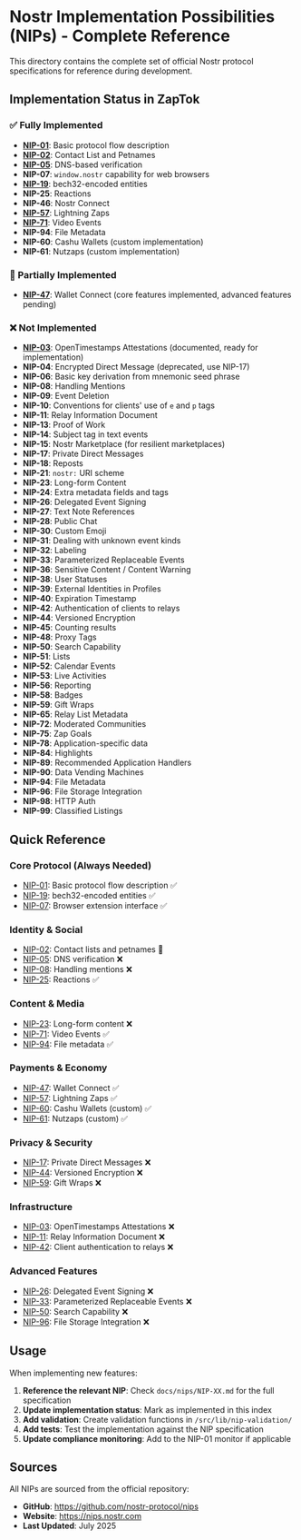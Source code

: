 # Nostr Implementation Possibilities (NIPs) - Complete Reference

This directory contains the complete set of official Nostr protocol specifications for reference during development.

## Implementation Status in ZapTok

### ✅ Fully Implemented
- **[NIP-01](./NIP-01.md)**: Basic protocol flow description
- **[NIP-02](./NIP-02.md)**: Contact List and Petnames
- **[NIP-05](./NIP-05.md)**: DNS-based verification
- **NIP-07**: `window.nostr` capability for web browsers
- **[NIP-19](./NIP-19.md)**: bech32-encoded entities
- **NIP-25**: Reactions
- **NIP-46**: Nostr Connect
- **[NIP-57](./NIP-57.md)**: Lightning Zaps
- **[NIP-71](./NIP-71.md)**: Video Events
- **NIP-94**: File Metadata
- **NIP-60**: Cashu Wallets (custom implementation)
- **NIP-61**: Nutzaps (custom implementation)

### 🚧 Partially Implemented
- **[NIP-47](./NIP-47.md)**: Wallet Connect (core features implemented, advanced features pending)

### ❌ Not Implemented
- **[NIP-03](./NIP-03.md)**: OpenTimestamps Attestations (documented, ready for implementation)
- **NIP-04**: Encrypted Direct Message (deprecated, use NIP-17)
- **NIP-06**: Basic key derivation from mnemonic seed phrase
- **NIP-08**: Handling Mentions
- **NIP-09**: Event Deletion
- **NIP-10**: Conventions for clients' use of `e` and `p` tags
- **NIP-11**: Relay Information Document
- **NIP-13**: Proof of Work
- **NIP-14**: Subject tag in text events
- **NIP-15**: Nostr Marketplace (for resilient marketplaces)
- **NIP-17**: Private Direct Messages
- **NIP-18**: Reposts
- **NIP-21**: `nostr:` URI scheme
- **NIP-23**: Long-form Content
- **NIP-24**: Extra metadata fields and tags
- **NIP-26**: Delegated Event Signing
- **NIP-27**: Text Note References
- **NIP-28**: Public Chat
- **NIP-30**: Custom Emoji
- **NIP-31**: Dealing with unknown event kinds
- **NIP-32**: Labeling
- **NIP-33**: Parameterized Replaceable Events
- **NIP-36**: Sensitive Content / Content Warning
- **NIP-38**: User Statuses
- **NIP-39**: External Identities in Profiles
- **NIP-40**: Expiration Timestamp
- **NIP-42**: Authentication of clients to relays
- **NIP-44**: Versioned Encryption
- **NIP-45**: Counting results
- **NIP-48**: Proxy Tags
- **NIP-50**: Search Capability
- **NIP-51**: Lists
- **NIP-52**: Calendar Events
- **NIP-53**: Live Activities
- **NIP-56**: Reporting
- **NIP-58**: Badges
- **NIP-59**: Gift Wraps
- **NIP-65**: Relay List Metadata
- **NIP-72**: Moderated Communities
- **NIP-75**: Zap Goals
- **NIP-78**: Application-specific data
- **NIP-84**: Highlights
- **NIP-89**: Recommended Application Handlers
- **NIP-90**: Data Vending Machines
- **NIP-94**: File Metadata
- **NIP-96**: File Storage Integration
- **NIP-98**: HTTP Auth
- **NIP-99**: Classified Listings

## Quick Reference

### Core Protocol (Always Needed)
- [NIP-01](./NIP-01.md): Basic protocol flow description ✅
- [NIP-19](./NIP-19.md): bech32-encoded entities ✅
- [NIP-07](./NIP-07.md): Browser extension interface ✅

### Identity & Social
- [NIP-02](./NIP-02.md): Contact lists and petnames 🚧
- [NIP-05](./NIP-05.md): DNS verification ❌
- [NIP-08](./NIP-08.md): Handling mentions ❌
- [NIP-25](./NIP-25.md): Reactions ✅

### Content & Media  
- [NIP-23](./NIP-23.md): Long-form content ❌
- [NIP-71](./NIP-71.md): Video Events ✅
- [NIP-94](./NIP-94.md): File metadata ✅

### Payments & Economy
- [NIP-47](./NIP-47.md): Wallet Connect ✅
- [NIP-57](./NIP-57.md): Lightning Zaps ✅
- [NIP-60](../NIP.md): Cashu Wallets (custom) ✅
- [NIP-61](../NIP.md): Nutzaps (custom) ✅

### Privacy & Security
- [NIP-17](./NIP-17.md): Private Direct Messages ❌
- [NIP-44](./NIP-44.md): Versioned Encryption ❌
- [NIP-59](./NIP-59.md): Gift Wraps ❌

### Infrastructure
- [NIP-03](./NIP-03.md): OpenTimestamps Attestations ❌
- [NIP-11](./NIP-11.md): Relay Information Document ❌
- [NIP-42](./NIP-42.md): Client authentication to relays ❌

### Advanced Features
- [NIP-26](./NIP-26.md): Delegated Event Signing ❌
- [NIP-33](./NIP-33.md): Parameterized Replaceable Events ❌
- [NIP-50](./NIP-50.md): Search Capability ❌
- [NIP-96](./NIP-96.md): File Storage Integration ❌

## Usage

When implementing new features:

1. **Reference the relevant NIP**: Check `docs/nips/NIP-XX.md` for the full specification
2. **Update implementation status**: Mark as implemented in this index
3. **Add validation**: Create validation functions in `/src/lib/nip-validation/`
4. **Add tests**: Test the implementation against the NIP specification
5. **Update compliance monitoring**: Add to the NIP-01 monitor if applicable

## Sources

All NIPs are sourced from the official repository:
- **GitHub**: https://github.com/nostr-protocol/nips
- **Website**: https://nips.nostr.com
- **Last Updated**: July 2025
